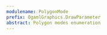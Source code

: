```yaml
---
modulename: PolygonMode
prefix: OgamlGraphics.DrawParameter
abstract: Polygon modes enumeration
---
```



